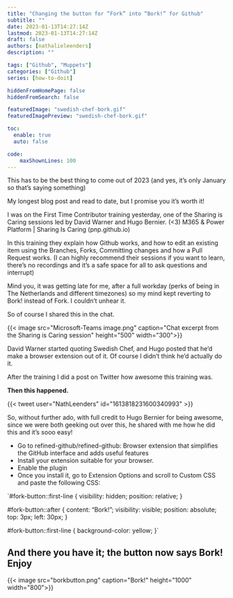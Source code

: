```yaml
---
title: "Changing the button for “Fork” into “Bork!” for Github"
subtitle: ""
date: 2023-01-13T14:27:14Z
lastmod: 2023-01-13T14:27:14Z
draft: false
authors: [nathalieleenders]
description: ""

tags: ["Github", "Muppets"]
categories: ["Github"]
series: [how-to-doit]

hiddenFromHomePage: false
hiddenFromSearch: false

featuredImage: "swedish-chef-bork.gif"
featuredImagePreview: "swedish-chef-bork.gif"

toc:
  enable: true
  auto: false

code:
    maxShownLines: 100
---
```


This has to be the best thing to come out of 2023 (and yes, it’s only January so that’s saying something)

My longest blog post and read to date, but I promise you it’s worth it!


I was on the First Time Contributor training yesterday, one of the Sharing is Caring sessions led by David Warner and Hugo Bernier. (<3) M365 & Power Platform | Sharing Is Caring (pnp.github.io)

In this training they explain how Github works, and how to edit an existing item using the Branches, Forks, Committing changes and how a Pull Request works. (I can highly recommend their sessions if you want to learn, there’s no recordings and it’s a safe space for all to ask questions and interrupt)

Mind you, it was getting late for me, after a full workday (perks of being in The Netherlands and different timezones) so my mind kept reverting to Bork! instead of Fork. I couldn’t unhear it.

So of course I shared this in the chat.

{{< image src="Microsoft-Teams image.png" caption="Chat excerpt from the Sharing is Caring session" height="500" width="300">}}


David Warner started quoting Swedish Chef, and Hugo posted that he’d make a browser extension out of it. Of course I didn’t think he’d actually do it.

After the training I did a post on Twitter how awesome this training was.

**Then this happened.**

{{< tweet user="NathLeenders" id="1613818231600340993" >}}

So, without further ado, with full credit to Hugo Bernier for being awesome, since we were both geeking out over this, he shared with me how he did this and it’s sooo easy!

- Go to refined-github/refined-github: Browser extension that simplifies the GitHub interface and adds useful features
- Install your extension suitable for your browser.
- Enable the plugin
- Once you install it, go to Extension Options and scroll to Custom CSS and paste the following CSS:

`#fork-button::first-line {
visibility: hidden;
position: relative;
}

#fork-button::after {
content: “Bork!”;
visibility: visible;
position: absolute;
    top: 3px;
    left: 30px;
}

#fork-button::first-line {
  background-color: yellow;
}`

## And there you have it; the button now says Bork! Enjoy ##

{{< image src="borkbutton.png" caption="Bork!" height="1000" width="800">}}
